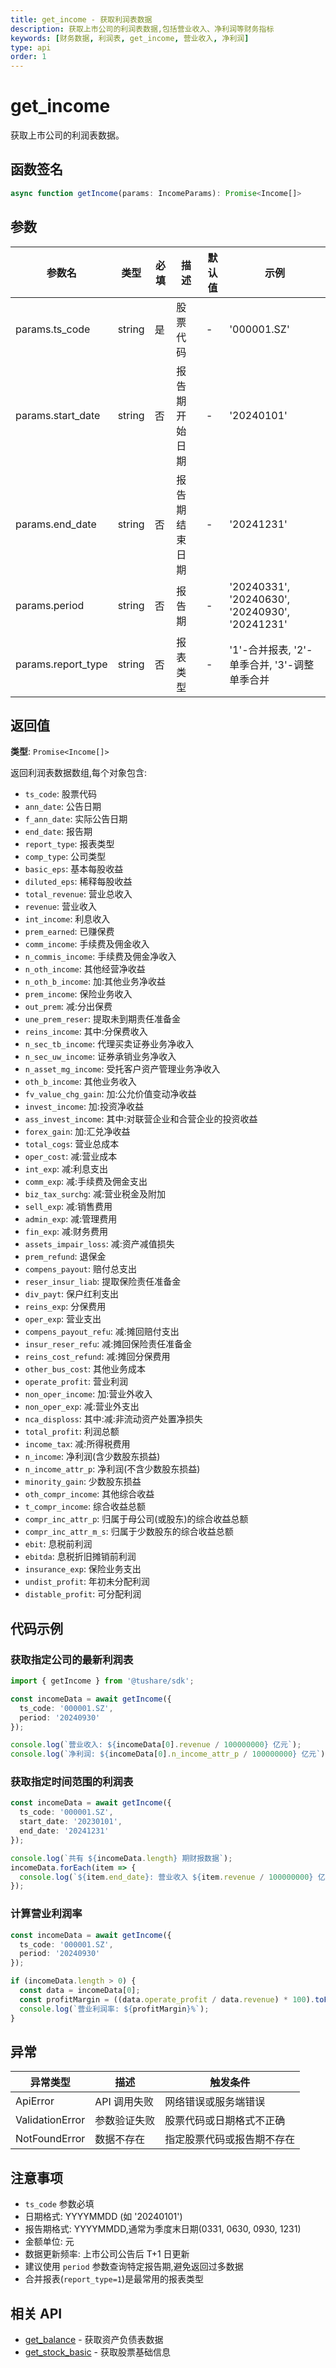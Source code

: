 ```yaml
---
title: get_income - 获取利润表数据
description: 获取上市公司的利润表数据,包括营业收入、净利润等财务指标
keywords: [财务数据, 利润表, get_income, 营业收入, 净利润]
type: api
order: 1
---
```


# get_income

获取上市公司的利润表数据。

## 函数签名

```typescript
async function getIncome(params: IncomeParams): Promise<Income[]>
```

## 参数

| 参数名 | 类型 | 必填 | 描述 | 默认值 | 示例 |
|--------|------|------|------|--------|------|
| params.ts_code | string | 是 | 股票代码 | - | '000001.SZ' |
| params.start_date | string | 否 | 报告期开始日期 | - | '20240101' |
| params.end_date | string | 否 | 报告期结束日期 | - | '20241231' |
| params.period | string | 否 | 报告期 | - | '20240331', '20240630', '20240930', '20241231' |
| params.report_type | string | 否 | 报表类型 | - | '1'-合并报表, '2'-单季合并, '3'-调整单季合并 |

## 返回值

**类型**: `Promise<Income[]>`

返回利润表数据数组,每个对象包含:
- `ts_code`: 股票代码
- `ann_date`: 公告日期
- `f_ann_date`: 实际公告日期
- `end_date`: 报告期
- `report_type`: 报表类型
- `comp_type`: 公司类型
- `basic_eps`: 基本每股收益
- `diluted_eps`: 稀释每股收益
- `total_revenue`: 营业总收入
- `revenue`: 营业收入
- `int_income`: 利息收入
- `prem_earned`: 已赚保费
- `comm_income`: 手续费及佣金收入
- `n_commis_income`: 手续费及佣金净收入
- `n_oth_income`: 其他经营净收益
- `n_oth_b_income`: 加:其他业务净收益
- `prem_income`: 保险业务收入
- `out_prem`: 减:分出保费
- `une_prem_reser`: 提取未到期责任准备金
- `reins_income`: 其中:分保费收入
- `n_sec_tb_income`: 代理买卖证券业务净收入
- `n_sec_uw_income`: 证券承销业务净收入
- `n_asset_mg_income`: 受托客户资产管理业务净收入
- `oth_b_income`: 其他业务收入
- `fv_value_chg_gain`: 加:公允价值变动净收益
- `invest_income`: 加:投资净收益
- `ass_invest_income`: 其中:对联营企业和合营企业的投资收益
- `forex_gain`: 加:汇兑净收益
- `total_cogs`: 营业总成本
- `oper_cost`: 减:营业成本
- `int_exp`: 减:利息支出
- `comm_exp`: 减:手续费及佣金支出
- `biz_tax_surchg`: 减:营业税金及附加
- `sell_exp`: 减:销售费用
- `admin_exp`: 减:管理费用
- `fin_exp`: 减:财务费用
- `assets_impair_loss`: 减:资产减值损失
- `prem_refund`: 退保金
- `compens_payout`: 赔付总支出
- `reser_insur_liab`: 提取保险责任准备金
- `div_payt`: 保户红利支出
- `reins_exp`: 分保费用
- `oper_exp`: 营业支出
- `compens_payout_refu`: 减:摊回赔付支出
- `insur_reser_refu`: 减:摊回保险责任准备金
- `reins_cost_refund`: 减:摊回分保费用
- `other_bus_cost`: 其他业务成本
- `operate_profit`: 营业利润
- `non_oper_income`: 加:营业外收入
- `non_oper_exp`: 减:营业外支出
- `nca_disploss`: 其中:减:非流动资产处置净损失
- `total_profit`: 利润总额
- `income_tax`: 减:所得税费用
- `n_income`: 净利润(含少数股东损益)
- `n_income_attr_p`: 净利润(不含少数股东损益)
- `minority_gain`: 少数股东损益
- `oth_compr_income`: 其他综合收益
- `t_compr_income`: 综合收益总额
- `compr_inc_attr_p`: 归属于母公司(或股东)的综合收益总额
- `compr_inc_attr_m_s`: 归属于少数股东的综合收益总额
- `ebit`: 息税前利润
- `ebitda`: 息税折旧摊销前利润
- `insurance_exp`: 保险业务支出
- `undist_profit`: 年初未分配利润
- `distable_profit`: 可分配利润

## 代码示例

### 获取指定公司的最新利润表

```typescript
import { getIncome } from '@tushare/sdk';

const incomeData = await getIncome({
  ts_code: '000001.SZ',
  period: '20240930'
});

console.log(`营业收入: ${incomeData[0].revenue / 100000000} 亿元`);
console.log(`净利润: ${incomeData[0].n_income_attr_p / 100000000} 亿元`);
```

### 获取指定时间范围的利润表

```typescript
const incomeData = await getIncome({
  ts_code: '000001.SZ',
  start_date: '20230101',
  end_date: '20241231'
});

console.log(`共有 ${incomeData.length} 期财报数据`);
incomeData.forEach(item => {
  console.log(`${item.end_date}: 营业收入 ${item.revenue / 100000000} 亿元`);
});
```

### 计算营业利润率

```typescript
const incomeData = await getIncome({
  ts_code: '000001.SZ',
  period: '20240930'
});

if (incomeData.length > 0) {
  const data = incomeData[0];
  const profitMargin = ((data.operate_profit / data.revenue) * 100).toFixed(2);
  console.log(`营业利润率: ${profitMargin}%`);
}
```

## 异常

| 异常类型 | 描述 | 触发条件 |
|----------|------|----------|
| ApiError | API 调用失败 | 网络错误或服务端错误 |
| ValidationError | 参数验证失败 | 股票代码或日期格式不正确 |
| NotFoundError | 数据不存在 | 指定股票代码或报告期不存在 |

## 注意事项

- `ts_code` 参数必填
- 日期格式: YYYYMMDD (如 '20240101')
- 报告期格式: YYYYMMDD,通常为季度末日期(0331, 0630, 0930, 1231)
- 金额单位: 元
- 数据更新频率: 上市公司公告后 T+1 日更新
- 建议使用 `period` 参数查询特定报告期,避免返回过多数据
- 合并报表(`report_type=1`)是最常用的报表类型

## 相关 API

- [get_balance](/api/finance/balance) - 获取资产负债表数据
- [get_stock_basic](/api/stock/basic) - 获取股票基础信息
